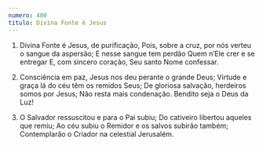 ```yaml
---
numero: 400
titulo: Divina Fonte é Jesus
---
```

1. Divina Fonte é Jesus, de purificação,
Pois, sobre a cruz, por nós verteu o sangue da aspersão;
E nesse sangue tem perdão
Quem n’Ele crer e se entregar
E, com sincero coração, Seu santo Nome confessar.

2. Consciência em paz,
Jesus nos deu perante o grande Deus;
Virtude e graça lá do céu têm os remidos Seus;
De gloriosa salvação, herdeiros somos por Jesus;
Não resta mais condenação. Bendito seja o Deus da Luz!

3. O Salvador ressuscitou e para o Pai subiu;
Do cativeiro libertou aqueles que remiu;
Ao céu subiu o Remidor e os salvos subirão também;
Contemplarão o Criador na celestial Jerusalém.
